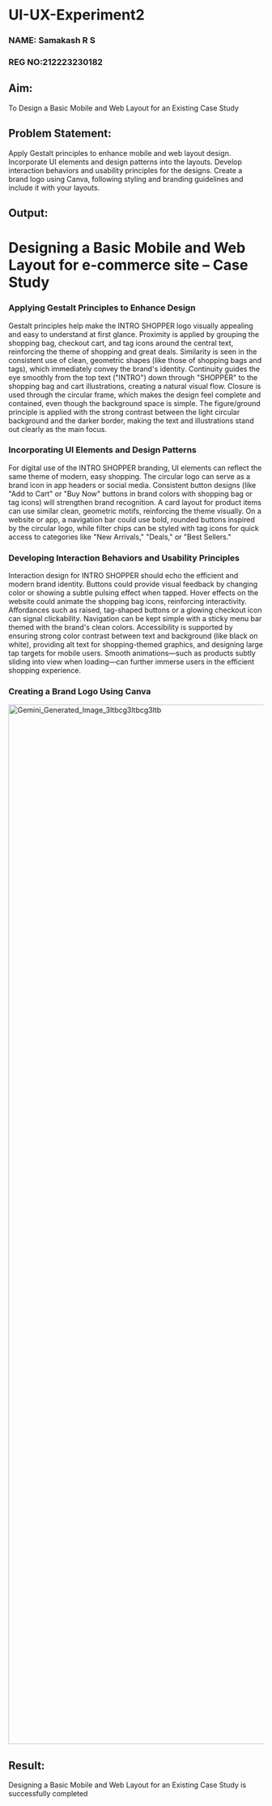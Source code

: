 # UI-UX-Experiment2
### NAME: Samakash R S
### REG NO:212223230182

## Aim:
To Design a Basic Mobile and Web Layout for an Existing Case Study

## Problem Statement:

Apply Gestalt principles to enhance mobile and web layout design.
Incorporate UI elements and design patterns into the layouts.
Develop interaction behaviors and usability principles for the designs.
Create a brand logo using Canva, following styling and branding guidelines and include it with your layouts.

## Output:
# Designing a Basic Mobile and Web Layout for e-commerce site – Case Study

### Applying Gestalt Principles to Enhance Design
Gestalt principles help make the INTRO SHOPPER logo visually appealing and easy to understand at first glance. Proximity is applied by grouping the shopping bag, checkout cart, and tag icons around the central text, reinforcing the theme of shopping and great deals. Similarity is seen in the consistent use of clean, geometric shapes (like those of shopping bags and tags), which immediately convey the brand's identity. Continuity guides the eye smoothly from the top text ("INTRO") down through "SHOPPER" to the shopping bag and cart illustrations, creating a natural visual flow. Closure is used through the circular frame, which makes the design feel complete and contained, even though the background space is simple. The figure/ground principle is applied with the strong contrast between the light circular background and the darker border, making the text and illustrations stand out clearly as the main focus.

### Incorporating UI Elements and Design Patterns
For digital use of the INTRO SHOPPER branding, UI elements can reflect the same theme of modern, easy shopping. The circular logo can serve as a brand icon in app headers or social media. Consistent button designs (like "Add to Cart" or "Buy Now" buttons in brand colors with shopping bag or tag icons) will strengthen brand recognition. A card layout for product items can use similar clean, geometric motifs, reinforcing the theme visually. On a website or app, a navigation bar could use bold, rounded buttons inspired by the circular logo, while filter chips can be styled with tag icons for quick access to categories like "New Arrivals," "Deals," or "Best Sellers."

### Developing Interaction Behaviors and Usability Principles
Interaction design for INTRO SHOPPER should echo the efficient and modern brand identity. Buttons could provide visual feedback by changing color or showing a subtle pulsing effect when tapped. Hover effects on the website could animate the shopping bag icons, reinforcing interactivity. Affordances such as raised, tag-shaped buttons or a glowing checkout icon can signal clickability. Navigation can be kept simple with a sticky menu bar themed with the brand's clean colors. Accessibility is supported by ensuring strong color contrast between text and background (like black on white), providing alt text for shopping-themed graphics, and designing large tap targets for mobile users. Smooth animations—such as products subtly sliding into view when loading—can further immerse users in the efficient shopping experience.

### Creating a Brand Logo Using Canva

<img width="2048" height="2048" alt="Gemini_Generated_Image_3ltbcg3ltbcg3ltb" src="https://github.com/user-attachments/assets/3ea44e09-a8eb-45ac-9456-3785d725e7e1" />


## Result:

Designing a Basic Mobile and Web Layout for an Existing Case Study is successfully completed
